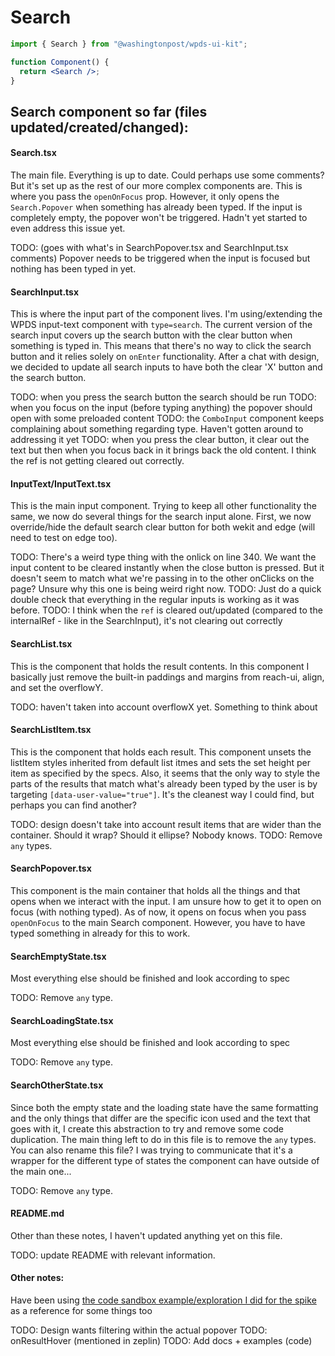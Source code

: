 # Search

```jsx
import { Search } from "@washingtonpost/wpds-ui-kit";

function Component() {
  return <Search />;
}
```

## Search component so far (files updated/created/changed):

#### Search.tsx

The main file. Everything is up to date. Could perhaps use some comments? But it's set up as the rest of our more complex components are. This is where you pass the `openOnFocus` prop. However, it only opens the `Search.Popover` when something has already been typed. If the input is completely empty, the popover won't be triggered. Hadn't yet started to even address this issue yet.

TODO: (goes with what's in SearchPopover.tsx and SearchInput.tsx comments) Popover needs to be triggered when the input is focused but nothing has been typed in yet.

#### SearchInput.tsx

This is where the input part of the component lives. I'm using/extending the WPDS input-text component with `type=search`. The current version of the search input covers up the search button with the clear button when something is typed in. This means that there's no way to click the search button and it relies solely on `onEnter` functionality. After a chat with design, we decided to update all search inputs to have both the clear 'X' button and the search button.

TODO: when you press the search button the search should be run
TODO: when you focus on the input (before typing anything) the popover should open with some preloaded content
TODO: the `ComboInput` component keeps complaining about something regarding type. Haven't gotten around to addressing it yet
TODO: when you press the clear button, it clear out the text but then when you focus back in it brings back the old content. I think the ref is not getting cleared out correctly.

#### InputText/InputText.tsx

This is the main input component. Trying to keep all other functionality the same, we now do several things for the search input alone. First, we now override/hide the default search clear button for both wekit and edge (will need to test on edge too).

TODO: There's a weird type thing with the onlick on line 340. We want the input content to be cleared instantly when the close button is pressed. But it doesn't seem to match what we're passing in to the other onClicks on the page? Unsure why this one is being weird right now.
TODO: Just do a quick double check that everything in the regular inputs is working as it was before.
TODO: I think when the `ref` is cleared out/updated (compared to the internalRef - like in the SearchInput), it's not clearing out correctly

#### SearchList.tsx

This is the component that holds the result contents. In this component I basically just remove the built-in paddings and margins from reach-ui, align, and set the overflowY.

TODO: haven't taken into account overflowX yet. Something to think about

#### SearchListItem.tsx

This is the component that holds each result. This component unsets the listItem styles inherited from default list itmes and sets the set height per item as specified by the specs. Also, it seems that the only way to style the parts of the results that match what's already been typed by the user is by targeting `[data-user-value="true"]`. It's the cleanest way I could find, but perhaps you can find another?

TODO: design doesn't take into account result items that are wider than the container. Should it wrap? Should it ellipse? Nobody knows.
TODO: Remove `any` types.

#### SearchPopover.tsx

This component is the main container that holds all the things and that opens when we interact with the input. I am unsure how to get it to open on focus (with nothing typed). As of now, it opens on focus when you pass `openOnFocus` to the main Search component. However, you have to have typed something in already for this to work.

#### SearchEmptyState.tsx

Most everything else should be finished and look according to spec

TODO: Remove `any` type.

#### SearchLoadingState.tsx

Most everything else should be finished and look according to spec

TODO: Remove `any` type.

#### SearchOtherState.tsx

Since both the empty state and the loading state have the same formatting and the only things that differ are the specific icon used and the text that goes with it, I create this abstraction to try and remove some code duplication. The main thing left to do in this file is to remove the `any` types. You can also rename this file? I was trying to communicate that it's a wrapper for the different type of states the component can have outside of the main one...

TODO: Remove `any` type.

#### README.md

Other than these notes, I haven't updated anything yet on this file.

TODO: update README with relevant information.

#### Other notes:

Have been using [the code sandbox example/exploration I did for the spike](https://codesandbox.io/s/search-component-exploration-egv014?file=/src/reachUiCombobox.js) as a reference for some things too

TODO: Design wants filtering within the actual popover
TODO: onResultHover (mentioned in zeplin)
TODO: Add docs + examples (code)
